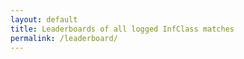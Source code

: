 ```yaml
---
layout: default
title: Leaderboards of all logged InfClass matches
permalink: /leaderboard/
---
```

